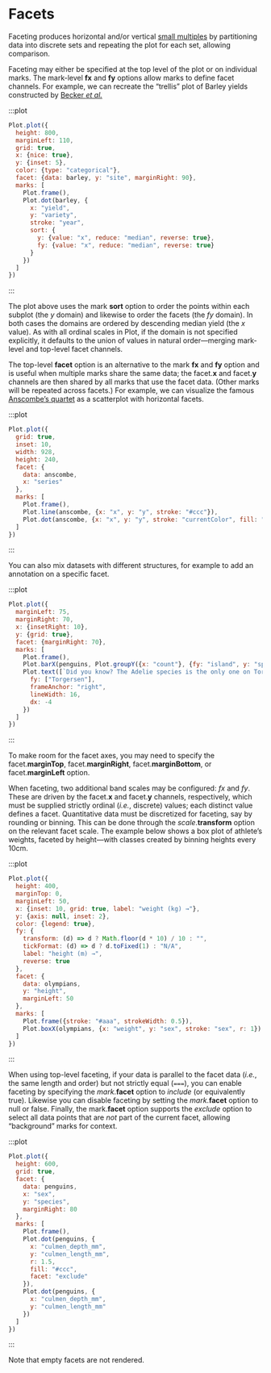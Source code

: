 <script setup>

import * as Plot from "@observablehq/plot";
import * as d3 from "d3";
import anscombe from "./data/anscombe.ts";
import barley from "./data/barley.ts";
import olympians from "./data/olympians.ts";
import penguins from "./data/penguins.ts";

</script>

# Facets

Faceting produces horizontal and/or vertical [small multiples](https://en.wikipedia.org/wiki/Small_multiple) by partitioning data into discrete sets and repeating the plot for each set, allowing comparison.

Faceting may either be specified at the top level of the plot or on individual marks. The mark-level **fx** and **fy** options allow marks to define facet channels. For example, we can recreate the “trellis” plot of Barley yields constructed by [Becker *et al.*](https://hci.stanford.edu/courses/cs448b/papers/becker-trellis-jcgs.pdf)

:::plot
```js
Plot.plot({
  height: 800,
  marginLeft: 110,
  grid: true,
  x: {nice: true},
  y: {inset: 5},
  color: {type: "categorical"},
  facet: {data: barley, y: "site", marginRight: 90},
  marks: [
    Plot.frame(),
    Plot.dot(barley, {
      x: "yield",
      y: "variety",
      stroke: "year",
      sort: {
        y: {value: "x", reduce: "median", reverse: true},
        fy: {value: "x", reduce: "median", reverse: true}
      }
    })
  ]
})
```
:::

The plot above uses the mark **sort** option to order the points within each subplot (the *y* domain) and likewise to order the facets (the *fy* domain). In both cases the domains are ordered by descending median yield (the *x* value). As with all ordinal scales in Plot, if the domain is not specified explicitly, it defaults to the union of values in natural order—merging mark-level and top-level facet channels.

The top-level **facet** option is an alternative to the mark **fx** and **fy** option and is useful when multiple marks share the same data; the facet.**x** and facet.**y** channels are then shared by all marks that use the facet data. (Other marks will be repeated across facets.) For example, we can visualize the famous [Anscombe’s quartet](https://en.wikipedia.org/wiki/Anscombe's_quartet) as a scatterplot with horizontal facets.

:::plot
```js
Plot.plot({
  grid: true,
  inset: 10,
  width: 928,
  height: 240,
  facet: {
    data: anscombe,
    x: "series"
  },
  marks: [
    Plot.frame(),
    Plot.line(anscombe, {x: "x", y: "y", stroke: "#ccc"}),
    Plot.dot(anscombe, {x: "x", y: "y", stroke: "currentColor", fill: "white"})
  ]
})
```
:::

You can also mix datasets with different structures, for example to add an annotation on a specific facet.

:::plot
```js
Plot.plot({
  marginLeft: 75,
  marginRight: 70,
  x: {insetRight: 10},
  y: {grid: true},
  facet: {marginRight: 70},
  marks: [
    Plot.frame(),
    Plot.barX(penguins, Plot.groupY({x: "count"}, {fy: "island", y: "species", fill: "sex"})),
    Plot.text([`Did you know? The Adelie species is the only one on Torgersen Island.`], {
      fy: ["Torgersen"],
      frameAnchor: "right",
      lineWidth: 16,
      dx: -4
    })
  ]
})
```
:::

To make room for the facet axes, you may need to specify the facet.**marginTop**, facet.**marginRight**, facet.**marginBottom**, or facet.**marginLeft** option.

When faceting, two additional band scales may be configured: _fx_ and _fy_. These are driven by the facet.**x** and facet.**y** channels, respectively, which must be supplied strictly ordinal (*i.e.*, discrete) values; each distinct value defines a facet. Quantitative data must be discretized for faceting, say by rounding or binning. This can be done through the *scale*.**transform** option on the relevant facet scale. The example below shows a box plot of athlete’s weights, faceted by height—with classes created by binning heights every 10cm.

:::plot
```js
Plot.plot({
  height: 400,
  marginTop: 0,
  marginLeft: 50,
  x: {inset: 10, grid: true, label: "weight (kg) →"},
  y: {axis: null, inset: 2},
  color: {legend: true},
  fy: {
    transform: (d) => d ? Math.floor(d * 10) / 10 : "",
    tickFormat: (d) => d ? d.toFixed(1) : "N/A",
    label: "height (m) →",
    reverse: true
  },
  facet: {
    data: olympians,
    y: "height",
    marginLeft: 50
  },
  marks: [
    Plot.frame({stroke: "#aaa", strokeWidth: 0.5}),
    Plot.boxX(olympians, {x: "weight", y: "sex", stroke: "sex", r: 1})
  ]
})
```
:::

When using top-level faceting, if your data is parallel to the facet data (*i.e.*, the same length and order) but not strictly equal (`===`), you can enable faceting by specifying the *mark*.**facet** option to *include* (or equivalently true). Likewise you can disable faceting by setting the *mark*.**facet** option to null or false. Finally, the mark.**facet** option supports the _exclude_ option to select all data points that are _not_ part of the current facet, allowing “background” marks for context.

:::plot
```js
Plot.plot({
  height: 600,
  grid: true,
  facet: {
    data: penguins,
    x: "sex",
    y: "species",
    marginRight: 80
  },
  marks: [
    Plot.frame(),
    Plot.dot(penguins, {
      x: "culmen_depth_mm",
      y: "culmen_length_mm",
      r: 1.5,
      fill: "#ccc",
      facet: "exclude"
    }),
    Plot.dot(penguins, {
      x: "culmen_depth_mm",
      y: "culmen_length_mm"
    })
  ]
})
```
:::

Note that empty facets are not rendered.
